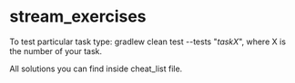 # stream_exercises

To test particular task type: gradlew clean test --tests "*taskX*", where X is the number of your task.

All solutions you can find inside cheat_list file.
